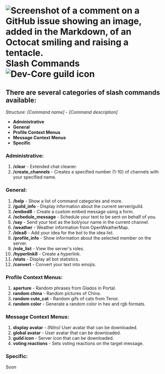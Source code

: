 # ![Screenshot of a comment on a GitHub issue showing an image, added in the Markdown, of an Octocat smiling and raising a tentacle.](https://cdn.discordapp.com/avatars/1255982377386119251/9feafd2b4ae2cdbd5976be3cf312f4ba.png?size=40) Slash Commands ![Dev-Core guild icon](https://cdn.discordapp.com/icons/1160516320455036949/59dc8c9bb1af0a72fc2cae434a8b0f85.png?size=40)
## There are several categories of slash commands available:
*Structure: [Command name] - [Command description]*

- **Administrative**
- **General**
- **Profile Context Menus**
- **Message Context Menus**
- **Specific**

### Administrative:
1. **/clear** - Extended chat cleaner.
2. **/create_channels** - Creates a specified number (1-10) of channels with your specified name.


### General:
1. **/help** - Show a list of command categories and more.
2. **/guild_info** - Display information about the current server/guild.
3. **/embed8** - Create a custom embed message using a form.
4. **/schedule_message** - Schedule your text to be sent on behalf of you.
5. **/say** - Send your text as the bot/your name in the current channel.
6. **/weather** - Weather information from OpenWeatherMap.
7. **/idea8** - Add your idea for the bot to the idea list.
8. **/profile_info** - Show information about the selected member on the server.
9. **/role_list** - View the server's roles.
10. **/hyperlink8** - Create a hyperlink.
11. **/stats** - Display all bot statistics.
12. **/convert** - Convert your text into emojis.

### Profile Context Menus:
1. **aperture** - Random phrases from Glados in Portal.
2. **random china** - Random pictures of China.
3. **random cute_cat** - Random gifs of cats from Tenor.
4. **random color** - Generate a random color in hex and rgb formats.
  
### Message Context Menus:
1. **display avatar** - *(Nitro)* User avatar that can be downloaded.
2. **global avatar** - User avatar that can be downloaded.
3. **guild icon** - Server icon that can be downloaded.
4. **voting reactions** - Sets voting reactions on the target message.

### Specific:
Soon
